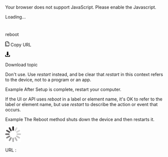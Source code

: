 Your browser does not support JavaScript. Please enable the Javascript.

Loading...

# 

reboot

![Copy URL](reboot_files/Copy.png)
Copy URL

![Download](reboot_files/Download.png)

Download topic

Don't use. Use *restart* instead, and be clear that *restart* in this context refers to the device, not to a program or an app.

Example After Setup is complete, restart your computer.

If the UI or API uses *reboot* in a label or element name, it's OK to refer to the label or element name, but use *restart* to describe the action or event that occurs.

Example The Reboot method shuts down the device and then restarts it.

![In progress](reboot_files/activity-large.gif)

URL :
